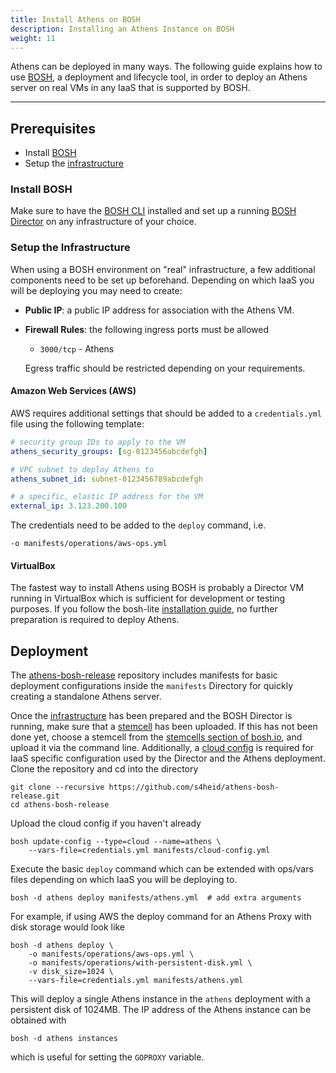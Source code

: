 ```yaml
---
title: Install Athens on BOSH
description: Installing an Athens Instance on BOSH
weight: 11
---
```


Athens can be deployed in many ways. The following guide explains how to use [BOSH](https://bosh.io), a deployment and lifecycle tool, in order to deploy an Athens server on real VMs in any IaaS that is supported by BOSH.

---

## Prerequisites

* Install [BOSH](#install-bosh)
* Setup the [infrastructure](#setup-the-infrastructure)

### Install BOSH

Make sure to have the [BOSH CLI](https://bosh.io/docs/cli-v2-install/) installed and set up a running [BOSH Director](https://bosh.io/docs/quick-start/) on any infrastructure of your choice.

### Setup the Infrastructure

When using a BOSH environment on "real" infrastructure, a few additional components need to be set up beforehand. Depending on which IaaS you will be deploying you may need to create:

* **Public IP**: a public IP address for association with the Athens VM.
* **Firewall Rules**: the following ingress ports must be allowed

    - `3000/tcp` - Athens

    Egress traffic should be restricted depending on your requirements.

#### Amazon Web Services (AWS)

AWS requires additional settings that should be added to a `credentials.yml` file using the following template:

```yaml
# security group IDs to apply to the VM
athens_security_groups: [sg-0123456abcdefgh]

# VPC subnet to deploy Athens to
athens_subnet_id: subnet-0123456789abcdefgh

# a specific, elastic IP address for the VM
external_ip: 3.123.200.100
```

The credentials need to be added to the `deploy` command, i.e.

```
-o manifests/operations/aws-ops.yml
```

#### VirtualBox

The fastest way to install Athens using BOSH is probably a Director VM running in VirtualBox which is sufficient for development or testing purposes. If you follow the bosh-lite [installation guide](https://bosh.cloudfoundry.org/docs/bosh-lite), no further preparation is required to deploy Athens.


## Deployment

The [athens-bosh-release](https://github.com/s4heid/athens-bosh-release) repository includes manifests for basic deployment configurations inside the `manifests` Directory for quickly creating a standalone Athens server.

Once the [infrastructure](#setup-the-infrastructure) has been prepared and the BOSH Director is running, make sure that a [stemcell](https://bosh.cloudfoundry.org/docs/stemcell/) has been uploaded. If this has not been done yet, choose a stemcell from the [stemcells section of bosh.io](https://bosh.io/stemcells), and upload it via the command line. Additionally, a [cloud config](https://bosh.cloudfoundry.org/docs/cloud-config/) is required for IaaS specific configuration used by the Director and the Athens deployment. Clone the repository and cd into the directory

```console
git clone --recursive https://github.com/s4heid/athens-bosh-release.git
cd athens-bosh-release
```

Upload the cloud config if you haven't already

```console
bosh update-config --type=cloud --name=athens \
    --vars-file=credentials.yml manifests/cloud-config.yml
```

Execute the basic `deploy` command which can be extended with ops/vars files depending on which IaaS you will be deploying to.

```console
bosh -d athens deploy manifests/athens.yml  # add extra arguments
```

For example, if using AWS the deploy command for an Athens Proxy with disk storage would look like

```console
bosh -d athens deploy \
    -o manifests/operations/aws-ops.yml \
    -o manifests/operations/with-persistent-disk.yml \
    -v disk_size=1024 \
    --vars-file=credentials.yml manifests/athens.yml
```

This will deploy a single Athens instance in the `athens` deployment with a persistent disk of 1024MB. The IP address of the Athens instance can be obtained with

```console
bosh -d athens instances
```

which is useful for setting the `GOPROXY` variable.